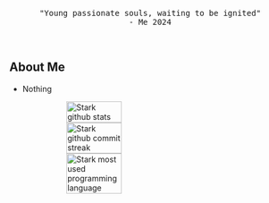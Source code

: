 <br/>
<p align="center">
    <samp>"Young passionate souls, waiting to be ignited"
    <br/>
        - Me 2024
    </samp>
</p>
<br/>

## About Me
- Nothing

<div style="display: flex; justify-content: space-around; flex-wrap: wrap;">
  <img src="https://github-readme-stats.vercel.app/api?username=Mndvv&theme=dark&show_icons=true&hide_border=false&count_private=true" alt="Stark github stats" style="width: 33%; min-width: 300px; max-width: 400px;">
  <img src="https://github-readme-streak-stats.herokuapp.com/?user=Mndvv&theme=dark&hide_border=false" alt="Stark github commit streak" style="width: 33%; min-width: 300px; max-width: 400px;">
  <img src="https://github-readme-stats.vercel.app/api/top-langs/?username=Mndvv&theme=dark&show_icons=true&hide_border=false&layout=compact" alt="Stark most used programming language" style="width: 33%; min-width: 300px; max-width: 400px;">
</div>

